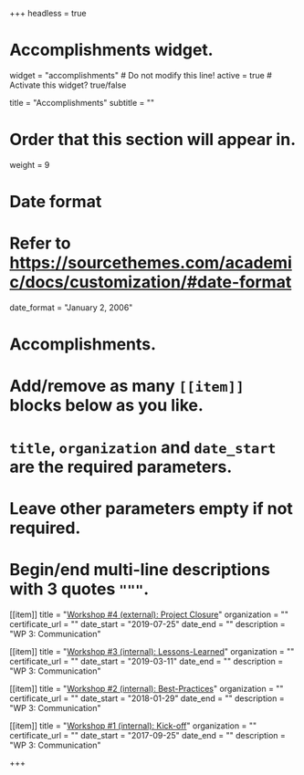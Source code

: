 +++
headless = true 
# Accomplishments widget.
widget = "accomplishments"  # Do not modify this line!
active = true # Activate this widget? true/false

title = "Accomplish&shy;ments"
subtitle = ""

# Order that this section will appear in.
weight = 9

# Date format
#   Refer to https://sourcethemes.com/academic/docs/customization/#date-format
date_format = "January 2, 2006"

# Accomplishments.
#   Add/remove as many `[[item]]` blocks below as you like.
#   `title`, `organization` and `date_start` are the required parameters.
#   Leave other parameters empty if not required.
#   Begin/end multi-line descriptions with 3 quotes `"""`.

[[item]]
  title = "[Workshop #4 (external): Project Closure](talk/2019-07-25_workshop-final)"
  organization = ""
  certificate_url = ""
  date_start = "2019-07-25"
  date_end = ""
  description = "WP 3: Communication"


[[item]]
  title = "[Workshop #3 (internal): Lessons-Learned](talk/2019-03-11_workshop-lessons-learned)"
  organization = ""
  certificate_url = ""
  date_start = "2019-03-11"
  date_end = ""
  description = "WP 3: Communication"


[[item]]
  title = "[Workshop #2 (internal): Best-Practices](talk/2018-01-29_workshop-best-practices/)"
  organization = ""
  certificate_url = ""
  date_start = "2018-01-29"
  date_end = ""
  description = "WP 3: Communication"
  
[[item]]
  title = "[Workshop #1 (internal): Kick-off](talk/2017-09-25_workshop-kickoff/)"
  organization = ""
  certificate_url = ""
  date_start = "2017-09-25"
  date_end = ""
  description = "WP 3: Communication"


+++
